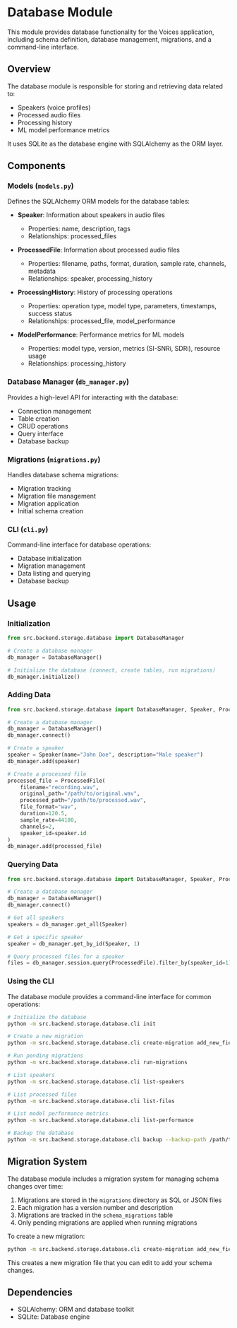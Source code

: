 # Database Module

This module provides database functionality for the Voices application, including schema definition, database management, migrations, and a command-line interface.

## Overview

The database module is responsible for storing and retrieving data related to:
- Speakers (voice profiles)
- Processed audio files
- Processing history
- ML model performance metrics

It uses SQLite as the database engine with SQLAlchemy as the ORM layer.

## Components

### Models (`models.py`)

Defines the SQLAlchemy ORM models for the database tables:

- **Speaker**: Information about speakers in audio files
  - Properties: name, description, tags
  - Relationships: processed_files

- **ProcessedFile**: Information about processed audio files
  - Properties: filename, paths, format, duration, sample rate, channels, metadata
  - Relationships: speaker, processing_history

- **ProcessingHistory**: History of processing operations
  - Properties: operation type, model type, parameters, timestamps, success status
  - Relationships: processed_file, model_performance

- **ModelPerformance**: Performance metrics for ML models
  - Properties: model type, version, metrics (SI-SNRi, SDRi), resource usage
  - Relationships: processing_history

### Database Manager (`db_manager.py`)

Provides a high-level API for interacting with the database:

- Connection management
- Table creation
- CRUD operations
- Query interface
- Database backup

### Migrations (`migrations.py`)

Handles database schema migrations:

- Migration tracking
- Migration file management
- Migration application
- Initial schema creation

### CLI (`cli.py`)

Command-line interface for database operations:

- Database initialization
- Migration management
- Data listing and querying
- Database backup

## Usage

### Initialization

```python
from src.backend.storage.database import DatabaseManager

# Create a database manager
db_manager = DatabaseManager()

# Initialize the database (connect, create tables, run migrations)
db_manager.initialize()
```

### Adding Data

```python
from src.backend.storage.database import DatabaseManager, Speaker, ProcessedFile

# Create a database manager
db_manager = DatabaseManager()
db_manager.connect()

# Create a speaker
speaker = Speaker(name="John Doe", description="Male speaker")
db_manager.add(speaker)

# Create a processed file
processed_file = ProcessedFile(
    filename="recording.wav",
    original_path="/path/to/original.wav",
    processed_path="/path/to/processed.wav",
    file_format="wav",
    duration=120.5,
    sample_rate=44100,
    channels=2,
    speaker_id=speaker.id
)
db_manager.add(processed_file)
```

### Querying Data

```python
from src.backend.storage.database import DatabaseManager, Speaker, ProcessedFile

# Create a database manager
db_manager = DatabaseManager()
db_manager.connect()

# Get all speakers
speakers = db_manager.get_all(Speaker)

# Get a specific speaker
speaker = db_manager.get_by_id(Speaker, 1)

# Query processed files for a speaker
files = db_manager.session.query(ProcessedFile).filter_by(speaker_id=1).all()
```

### Using the CLI

The database module provides a command-line interface for common operations:

```bash
# Initialize the database
python -m src.backend.storage.database.cli init

# Create a new migration
python -m src.backend.storage.database.cli create-migration add_new_field

# Run pending migrations
python -m src.backend.storage.database.cli run-migrations

# List speakers
python -m src.backend.storage.database.cli list-speakers

# List processed files
python -m src.backend.storage.database.cli list-files

# List model performance metrics
python -m src.backend.storage.database.cli list-performance

# Backup the database
python -m src.backend.storage.database.cli backup --backup-path /path/to/backup.db
```

## Migration System

The database module includes a migration system for managing schema changes over time:

1. Migrations are stored in the `migrations` directory as SQL or JSON files
2. Each migration has a version number and description
3. Migrations are tracked in the `schema_migrations` table
4. Only pending migrations are applied when running migrations

To create a new migration:

```bash
python -m src.backend.storage.database.cli create-migration add_new_field
```

This creates a new migration file that you can edit to add your schema changes.

## Dependencies

- SQLAlchemy: ORM and database toolkit
- SQLite: Database engine